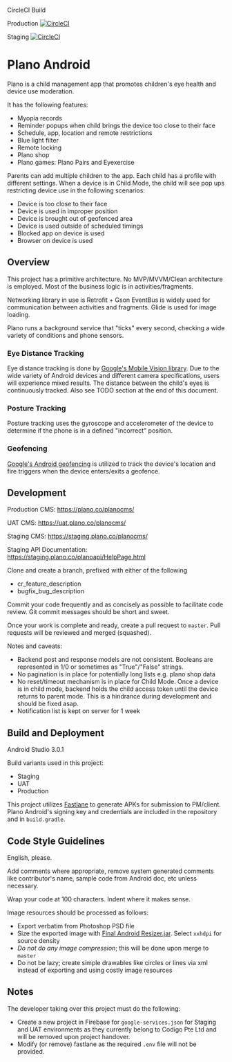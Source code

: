 
CircleCI Build 

Production
[![CircleCI](https://circleci.com/gh/planoco/android-sg/tree/master.svg?style=svg&circle-token=70ad048de202c58850800a346008cac01192dc7e)](https://circleci.com/gh/planoco/android-sg/tree/master)

Staging
[![CircleCI](https://circleci.com/gh/planoco/android-sg/tree/staging.svg?style=svg&circle-token=70ad048de202c58850800a346008cac01192dc7e)](https://circleci.com/gh/planoco/android-sg/tree/staging)


# Plano Android

Plano is a child management app that promotes children's eye health and device use moderation.

It has the following features:

- Myopia records
- Reminder popups when child brings the device too close to their face
- Schedule, app, location and remote restrictions
- Blue light filter
- Remote locking
- Plano shop
- Plano games: Plano Pairs and Eyexercise

Parents can add multiple children to the app. Each child has a profile with different settings. When a device is in Child Mode, the child will see pop ups restricting device use in the following scenarios:

- Device is too close to their face
- Device is used in improper position
- Device is brought out of geofenced area
- Device is used outside of scheduled timings
- Blocked app on device is used
- Browser on device is used

## Overview

This project has a primitive architecture. No MVP/MVVM/Clean architecture is employed. Most of the business logic is in activities/fragments.

Networking library in use is Retrofit + Gson
EventBus is widely used for communication between activities and fragments.
Glide is used for image loading.

Plano runs a background service that "ticks" every second, checking a wide variety of conditions and phone sensors.

### Eye Distance Tracking
Eye distance tracking is done by [Google's Mobile Vision library](https://developers.google.com/vision/). Due to the wide variety of Android devices and different camera specifications, users will experience mixed results. The distance between the  child's eyes is continuously tracked. Also see TODO section at the end of this document.

### Posture Tracking
Posture tracking uses the gyroscope and accelerometer of the device to determine if the phone is in a defined "incorrect" position.

### Geofencing
[Google's Android geofencing](https://developer.android.com/training/location/geofencing.html) is utilized to track the device's location and fire triggers when the device enters/exits a geofence.

## Development

Production CMS: https://plano.co/planocms/

UAT CMS: https://uat.plano.co/planocms/

Staging CMS: https://staging.plano.co/planocms/

Staging API Documentation: https://staging.plano.co/planoapi/HelpPage.html

Clone and create a branch, prefixed with either of the following

- cr_feature_description
- bugfix_bug_description

Commit your code frequently and as concisely as possible to facilitate code review. Git commit messages should be short and sweet.

Once your work is complete and ready, create a pull request to `master`. Pull requests will be reviewed and merged (squashed). 

Notes and caveats:

- Backend post and response models are not consistent. Booleans are represented in 1/0 or sometimes as "True"/"False" strings.
- No pagination is in place for potentially long lists e.g. plano shop data
- No reset/timeout mechanism is in place for Child Mode. Once a device is in child mode, backend holds the child access token until the device returns to parent mode. This is a hindrance during development and should be fixed asap.
- Notification list is kept on server for 1 week

## Build and Deployment

Android Studio 3.0.1

Build variants used in this project:

- Staging
- UAT
- Production

This project utilizes [Fastlane](https://github.com/fastlane/fastlane) to generate APKs for submission to PM/client. 
Plano Android's signing key and credentials are included in the repository and in `build.gradle`.

## Code Style Guidelines

English, please.

Add comments where appropriate, remove system generated comments like contributor's name, sample code from Android doc, etc unless necessary.

Wrap your code at 100 characters. Indent where it makes sense.

Image resources should be processed as follows:

- Export verbatim from Photoshop PSD file
- Size the exported image with [Final Android Resizer.jar](https://github.com/asystat/Final-Android-Resizer/blob/master/Executable%20Jar/Final%20Android%20Resizer.jar?raw=true). Select `xxhdpi` for source density
- *Do not do any image compression*; this will be done upon merge to `master`
- Do not be lazy; create simple drawables like circles or lines via xml instead of exporting and using costly image resources

## Notes

The developer taking over this project must do the following:
- Create a new project in Firebase for `google-services.json` for Staging and UAT environments as they currently belong to Codigo Pte Ltd and will be removed upon project handover.
- Modify (or remove) fastlane as the required `.env` file will not be provided.




